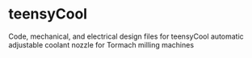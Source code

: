 # teensyCool
Code, mechanical, and electrical design files for teensyCool automatic adjustable coolant nozzle for Tormach milling machines
